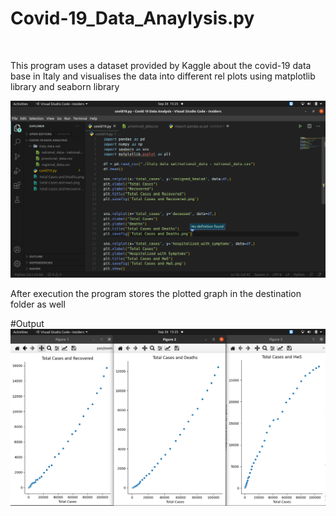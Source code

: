 <h1>Covid-19_Data_Anaylysis.py</h1>
<br />

This program uses a dataset provided by Kaggle about the covid-19 data base in Italy
and visualises the data into different rel plots using matplotlib library and seaborn library

<img src="Program.png">

After execution the program stores the plotted graph in the destination folder as well


#Output
![Output](dataplot.png)
